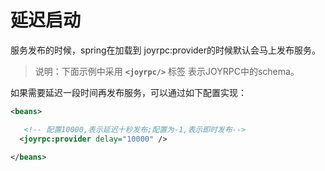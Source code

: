 延迟启动
==
服务发布的时候，spring在加载到 joyrpc:provider的时候默认会马上发布服务。
>说明：下面示例中采用  **`<joyrpc/>`** 标签 表示JOYRPC中的schema。

如果需要延迟一段时间再发布服务，可以通过如下配置实现：

  ```xml
  <beans>
  
     <!-- 配置10000,表示延迟十秒发布;配置为-1,表示即时发布-->
    <joyrpc:provider delay="10000" />
    
  </beans>
  ```
